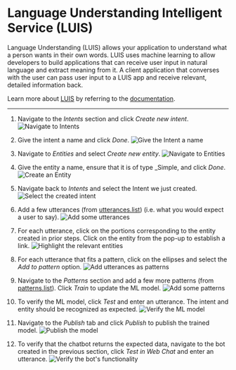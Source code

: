 # Language Understanding Intelligent Service (LUIS)

Language Understanding (LUIS) allows your application to understand what a person wants in their own words. LUIS uses machine learning to allow developers to build applications that can receive user input in natural language and extract meaning from it. A client application that converses with the user can pass user input to a LUIS app and receive relevant, detailed information back.

Learn more about [LUIS](https://azure.microsoft.com/en-us/services/cognitive-services/language-understanding-intelligent-service/) by referring to the [documentation](https://docs.microsoft.com/en-us/azure/cognitive-services/luis/).

---

1. Navigate to the _Intents_ section and click _Create new intent_.
![Navigate to Intents](images/1.png)

1. Give the intent a name and click _Done_.
![Give the Intent a name](images/2.png)

1. Navigate to _Entities_ and select _Create new entity_.
![Navigate to Entities](images/3.png)

1. Give the entity a name, ensure that it is of type _Simple, and click _Done_.
![Create an Entity](images/4.png)

1. Navigate back to _Intents_ and select the Intent we just created.
![Select the created intent](images/5.png)

1. Add a few utterances (from [utterances.list](utterances.list)) (i.e. what you would expect a user to say). 
![Add some utterances](images/6.png)

1. For each utterance, click on the portions corresponding to the entity created in prior steps. Click on the entity from the pop-up to establish a link.
![Highlight the relevant entities](images/7.png)

1. For each utterance that fits a pattern, click on the ellipses and select the _Add to pattern_ option.
![Add utterances as patterns](images/8.png)

1. Navigate to the _Patterns_ section and add a few more patterns (from [patterns.list](patterns.list)). Click _Train_ to update the ML model.
![Add some patterns](images/9.png)

1. To verify the ML model, click _Test_ and enter an utterance. The intent and entity should be recognized as expected.
![Verify the ML model](images/10.png)

1. Navigate to the _Publish_ tab and click _Publish_ to publish the trained model.
![Publish the model](images/11.png)

1. To verify that the chatbot returns the expected data, navigate to the bot created in the previous section, click _Test in Web Chat_ and enter an utterance.
![Verify the bot's functionality](images/12.png)
